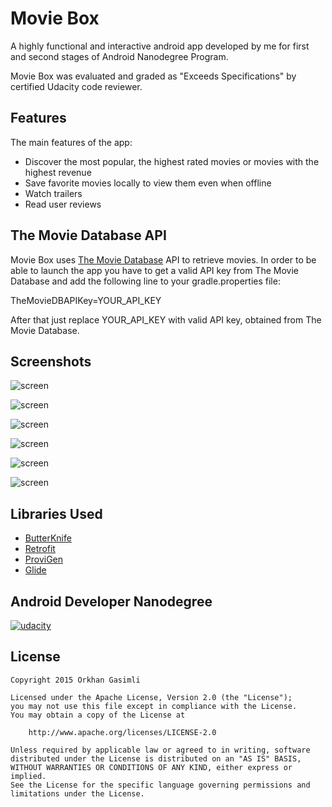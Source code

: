 # Movie Box
A highly functional and interactive android app developed by me for first and second stages of Android Nanodegree Program.

Movie Box was evaluated and graded as "Exceeds Specifications" by certified Udacity code reviewer.

## Features

The main features of the app:
* Discover the most popular, the highest rated movies or movies with the highest revenue
* Save favorite movies locally to view them even when offline
* Watch trailers
* Read user reviews

## The Movie Database API

Movie Box uses [The Movie Database](https://www.themoviedb.org/documentation/api) API to retrieve movies.
In order to be able to launch the app you have to get a valid API key from The Movie Database and add the following line to your gradle.properties file:

TheMovieDBAPIKey=YOUR_API_KEY

After that just replace YOUR_API_KEY with valid API key, obtained from The Movie Database.

## Screenshots

![screen](../master/screenshots/main_phone.png)

![screen](../master/screenshots/detail_phone.png)

![screen](../master/screenshots/sw600dp_portrait.png)

![screen](../master/screenshots/sw600dp_landscape.png)

![screen](../master/screenshots/sw720dp_portrait.png)

![screen](../master/screenshots/sw720dp_landscape.png)

## Libraries Used

* [ButterKnife](https://github.com/JakeWharton/butterknife)
* [Retrofit](https://github.com/square/retrofit)
* [ProviGen](https://github.com/TimotheeJeannin/ProviGen)
* [Glide](https://github.com/bumptech/glide)

## Android Developer Nanodegree
[![udacity][1]][2]

[1]: ../master/screenshots/nanodegree.png
[2]: https://www.udacity.com/course/android-developer-nanodegree--nd801

## License

    Copyright 2015 Orkhan Gasimli

    Licensed under the Apache License, Version 2.0 (the "License");
    you may not use this file except in compliance with the License.
    You may obtain a copy of the License at

        http://www.apache.org/licenses/LICENSE-2.0

    Unless required by applicable law or agreed to in writing, software
    distributed under the License is distributed on an "AS IS" BASIS,
    WITHOUT WARRANTIES OR CONDITIONS OF ANY KIND, either express or implied.
    See the License for the specific language governing permissions and
    limitations under the License.
